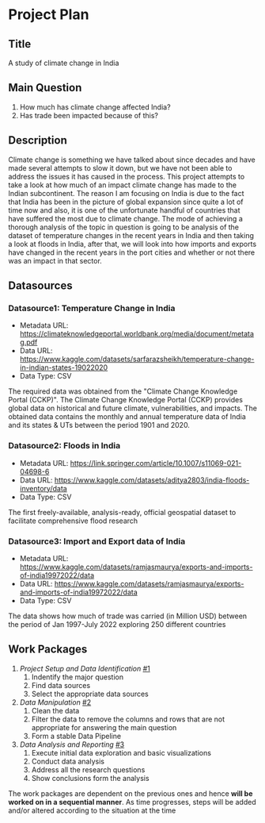 # Project Plan

## Title
<!-- Give your project a short title. -->
A study of climate change in India

## Main Question

<!-- Think about one main question you want to answer based on the data. -->

1. How much has climate change affected India?
3. Has trade been impacted because of this?

## Description

<!-- Describe your data science project in max. 200 words. Consider writing about why and how you attempt it. -->
Climate change is something we have talked about since decades and have made several attempts to slow it down, but we have not been able to address the issues it has caused in the process. This project attempts to take a look at how much of an impact climate change has made to the Indian subcontinent. The reason I am focusing on India is due to the fact that India has been in the picture of global expansion since quite a lot of time now and also, it is one of the unfortunate handful of countries that have suffered the most due to climate change. The mode of achieving a thorough analysis of the topic in question is going to be analysis of the dataset of temperature changes in the recent years in India and then taking a look at floods in India, after that, we will look into how imports and exports have changed in the recent years in the port cities and whether or not there was an impact in that sector.

## Datasources

<!-- Describe each datasources you plan to use in a section. Use the prefic "DatasourceX" where X is the id of the datasource. -->

### Datasource1: Temperature Change in India
* Metadata URL: https://climateknowledgeportal.worldbank.org/media/document/metatag.pdf
* Data URL: https://www.kaggle.com/datasets/sarfarazsheikh/temperature-change-in-indian-states-19022020
* Data Type: CSV

The required data was obtained from the "Climate Change Knowledge Portal (CCKP)". The Climate Change Knowledge Portal (CCKP) provides global data on historical and future climate, vulnerabilities, and impacts. The obtained data contains the monthly and annual temperature data of India and its states & UTs between the period 1901 and 2020.

### Datasource2: Floods in India
* Metadata URL: https://link.springer.com/article/10.1007/s11069-021-04698-6
* Data URL: https://www.kaggle.com/datasets/aditya2803/india-floods-inventory/data
* Data Type: CSV

The first freely-available, analysis-ready, official geospatial dataset to facilitate comprehensive flood research

### Datasource3: Import and Export data of India
* Metadata URL: https://www.kaggle.com/datasets/ramjasmaurya/exports-and-imports-of-india19972022/data
* Data URL: https://www.kaggle.com/datasets/ramjasmaurya/exports-and-imports-of-india19972022/data
* Data Type: CSV

The data shows how much of trade was carried (in Million USD) between the period of Jan 1997-July 2022 exploring 250 different countries

## Work Packages

<!-- List of work packages ordered sequentially, each pointing to an issue with more details. -->

1. *Project Setup and Data Identification* [#1][issue1] 
    1. Indentify the major question
    2. Find data sources
    3. Select the appropriate data sources
2. *Data Manipulation* [#2][issue2]
    1. Clean the data
    2. Filter the data to remove the columns and rows that are not appropriate for answering the main question
    3. Form a stable Data Pipeline
3. *Data Analysis and Reporting* [#3][issue3]
    1. Execute initial data exploration and basic visualizations
    2. Conduct data analysis
    3. Address all the research questions
    4. Show conclusions form the analysis

The work packages are dependent on the previous ones and hence **will be worked on in a sequential manner**. As time progresses, steps will be added and/or altered according to the situation at the time

[issue1]: https://github.com/auniyal26/made-xu40lofi/issues/1
[issue2]: https://github.com/auniyal26/made-xu40lofi/issues/2
[issue3]: https://github.com/auniyal26/made-xu40lofi/issues/3
